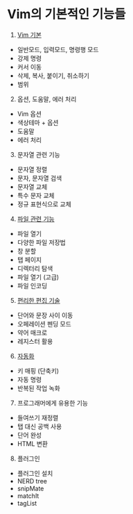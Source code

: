 # Vim의 기본적인 기능들

1. [Vim 기본](https://github.com/PolyGon-13/Vim_Study/blob/485d87fade80aef6b0ed28188f6ef9c60211eac6/study/Basic.md)
- 일반모드, 입력모드, 명령행 모드
- 강제 명령
- 커서 이동
- 삭제, 복사, 붙이기, 취소하기
- 범위
2. 옵션, 도움말, 에러 처리
- Vim 옵션
- 색상테마 + 옵션
- 도움말
- 에러 처리
3. 문자열 관련 기능
- 문자열 정렬
- 문자, 문자열 검색
- 문자열 교체
- 특수 문자 교체
- 정규 표현식으로 교체
4. [파일 관련 기능](https://github.com/PolyGon-13/Vim_Study/blob/fac6f963e9439146ee01eb5f74eb28cea761c261/study/File.md)
- 파일 열기
- 다양한 파일 저장법
- 창 분할
- 탭 페이지
- 디렉터리 탐색
- 파일 열기 (고급)
- 파일 인코딩
5. [편리한 편집 기술](https://github.com/PolyGon-13/Vim_Study/blob/0bfdfa189b5abf5a528b7026afe3437212e3b5e9/study/EditSkill.md)
- 단어와 문장 사이 이동
- 오페레이션 펜딩 모드
- 약어 매크로
- 레지스터 활용
6. [자동화](https://github.com/PolyGon-13/Vim_Study/blob/2f72bd420c012cb4f7834b0f82fe0d3b95b43cdc/study/Automation.md)
- 키 매핑 (단축키)
- 자동 명령
- 반복된 작업 녹화
7. 프로그래머에게 유용한 기능
- 들여쓰기 재정렬
- 탭 대신 공백 사용
- 단어 완성
- HTML 변환
8. 플러그인
- 플러그인 설치
- NERD tree
- snipMate
- matchIt
- tagList

